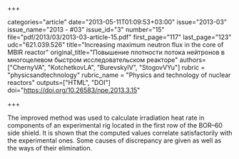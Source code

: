 +++

categories="article"
date="2013-05-11T01:09:53+03:00"
issue="2013-03"
issue_name="2013 - #03"
issue_id="3"
number="15"
file="pdf/2013/03/2013-03-article-15.pdf"
first_page="117"
last_page="123"
udc="621.039.526"
title="Increasing maximum neutron flux in the core of MBIR reactor"
original_title="Повышение плотности потока нейтронов в многоцелевом быстром исследовательском реакторе"
authors=["ChernyVA", "KotchetkovLA", "BurevskyIV", "StogovVYu"]
rubric = "physicsandtechnology"
rubric_name = "Physics and technology of nuclear reactors"
outputs=["HTML", "DOI"]
doi="https://doi.org/10.26583/npe.2013.3.15"

+++

The improved method was used to calculate irradiation heat rate in components of an experimental rig located in the first row of the BOR–60 side shield. It is shown that the computed values correlate satisfactorily with the experimental ones. Some causes of discrepancy are given as well as the ways of their elimination.